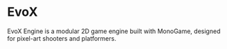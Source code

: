 # EvoX
EvoX Engine is a modular 2D game engine built with MonoGame, designed for pixel-art shooters and platformers.
